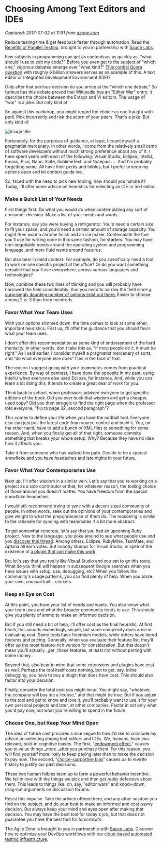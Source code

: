 # Choosing Among Text Editors and IDEs

_Captured: 2017-07-02 at 11:51 from [dzone.com](https://dzone.com/articles/choosing-among-text-editors-and-ides?edition=306206&utm_source=Daily%20Digest&utm_medium=email&utm_campaign=dd%202017-07-01)_

Reduce testing time & get feedback faster through automation. Read the [Benefits of Parallel Testing](https://dzone.com/go?i=124039&u=http%3A%2F%2Finfo.saucelabs.com%2Fpaper-benefits-of-parallel-testing.html%3Futm_campaign%3Dparalleltestingwp%26utm_medium%3Dtextlink%26utm_source%3Ddzone-agile), brought to you in partnership with [Sauce Labs](https://dzone.com/go?i=124039&u=http%3A%2F%2Finfo.saucelabs.com%2Fpaper-benefits-of-parallel-testing.html%3Futm_campaign%3Dparalleltestingwp%26utm_medium%3Dtextlink%26utm_source%3Ddzone-agile).

Few subjects in programming can get as contentious as quickly as, "what should I use to edit my code?" Before you even get to the subject of "which one," vigorous debates emerge over "what kind?" [This cordial Quora question](https://www.quora.com/Why-are-text-editors-more-popular-than-IDEs-with-the-engineers-in-the-software-industry) with roughly 6 billion answers serves as an example of this. A text editor or Integrated Development Environment (IDE)?

Only after that perilous decision do you arrive at the "which one debate." So furious has this debate proved that [Wikipedia has an "Editor War" entry](https://en.wikipedia.org/wiki/Editor_war). It describes the choice between the Emacs and VI editors. The usage of "war" is a joke. But only kind of.

So against this backdrop, you might regard the choice as one fraught with peril. Pick incorrectly and risk the scorn of your peers. That's a joke. But only kind of.

![Image title](http://www.daedtech.com/wp-content/uploads/2017/03/Choking.jpg)

Fortunately, for the purposes of guidance, at least, I count myself a pragmatist mercenary. In other words, I come from the relatively small camp of software developers without much strong preference about any of it. I have spent years with each of the following: Visual Studio, Eclipse, IntelliJ, Emacs, Pico, Nano, Scite, SublimeText, and Notepad++. And I'm probably forgetting some. All have their perks and foibles, but I prefer to keep my options open and let context guide me.

So, faced with the need to pick new tooling, how should you handle it? Today, I'll offer some advice on heuristics for selecting an IDE or text editor.

### Make a Quick List of Your Needs

First things first. Do what you would do when contemplating any sort of consumer decision. Make a list of your needs and wants.

For instance, say you were buying a refrigerator. You'd need a certain size to fit your space, and you'd need a certain amount of storage capacity. You might then _want_ a chrome finish and an ice maker. Contemplate the tool you'll use for writing code in this same fashion, for starters. You may have non-negotiable needs around the operating system and programming language, and more fluid wants around features.

But also bear in mind _context_. For example, do you specifically need a tool to work on one specific project at the office? Or do you want something versatile that you'll use everywhere, across various languages and technologies?

Now, combine these two lines of thinking and you will probably have narrowed the field considerably. And you _need_ to narrow the field since [a surprisingly daunting number of options exist out there.](https://en.wikipedia.org/wiki/Comparison_of_integrated_development_environments) Easier to choose among 2 or 3 than from hundreds.

### Favor What Your Team Uses

With your options slimmed down, the time comes to look at some other, important heuristics. First up, I'll offer the guidance that you should favor what your team uses.

I don't offer this recommendation as some kind of endorsement of the herd mentality. In other words, don't take this as, "if most people do it, it must be right." As I said earlier, I consider myself a pragmatist mercenary of sorts, and "do what everyone else does" flies in the face of that.

The reason I suggest going with your teammates comes from practical experience. By way of contrast, I have done the opposite in my past, using IntelliJ when everyone else used Eclipse, for instance. And, while you can learn a lot doing this, it tends to create a great deal of _work_ for you.

Think back to school, when professors advised everyone to get specific editions of the book. Did you ever buck that wisdom and get a cheaper, used copy? Did you then struggle to find the right page when the professor told everyone, "flip to page 32, second paragraph"?

This comes to define your life when you have the oddball tool. Everyone else can just pull the latest code from source control and build it. You, on the other hand, have to add a bunch of XML files to something for some reason. And, when you finally get all of that right, someone commits something that breaks your whole setup. Why? Because they have no idea how it affects you.

Take it from someone who has walked this path. Decide to be a special snowflake and you have headaches and late nights in your future.

### Favor What Your Contemporaries Use

Next up, I'll offer wisdom in a similar vein. Let's say that you're working on a project as a solo contributor or that, for whatever reason, the tooling choice of those around you doesn't matter. You have freedom from the special snowflake headaches.

I would still recommend trying to sync with a decent sized community of people. In other words, seek out the opinions of your contemporaries and give weight to what the preponderance of them do. The reasoning is similar to the rationale for syncing with teammates if a bit more abstract.

To get somewhat concrete, let's say that you had an upcoming Ruby project. New to the language, you poke around to see what people use and you [discover this thread](http://stackoverflow.com/questions/16991/what-ruby-ide-do-you-prefer). Among others, Eclipse, RubyMine, TextMate, and Aptana all earn votes. But nobody stumps for Visual Studio, in spite of the existence of [a plugin that can make this work](https://marketplace.visualstudio.com/items?itemName=rebornix.Ruby).

But let's say that you really like Visual Studio and you opt to go this route. What do you think will happen in subsequent Google searches when you have issues with setup, use, debugging, etc? When you follow the community's usage patterns, you can find plenty of help. When you blaze your own, unusual trail… crickets.

### Keep an Eye on Cost

At this point, you have your list of needs and wants. You also know what your team uses and what the broader community tends to use. This should give you plenty of ammo to make an informed decision.

But if you still need a bit of help, I'll offer cost as the final heuristic. At first blush, this sounds exceedingly simple, but some complexity does arise in evaluating cost. Some tools have freemium models, while others have tiered features and pricing. Generally, when you evaluate their feature list, they'll offer up the most feature-rich version for consideration. But that doesn't mean you'll actually _get _those features, at least not without parting with some money.

Beyond that, also bear in mind that some extensions and plugins have cost as well. Perhaps the tool itself costs nothing, but to get, say, inline debugging, you have to buy a plugin that does have cost. This should also factor into your decision.

Finally, consider the total cost you might incur. You might say, "whatever, the company will buy me a license," and that might be true. But if you adjust to the tool and get to know and love it, you'll probably want to use it for your own personal projects and later, at other companies. Factor in not only what you'd pay now, but what you're willing to spend in the future.

### Choose One, but Keep Your Mind Open

The idea of future cost provides a nice segue to how I'd like to conclude my advice on selecting among text editors and IDEs. We, humans, have two relevant, built-in cognitive biases. The first, "[endowment effect](https://en.wikipedia.org/wiki/Endowment_effect)," causes you to value things _more _after you purchase them. For this reason, you will find yourself more likely to keep paying later than to make the decision to pay now. The second, "[choice-supportive bias](https://en.wikipedia.org/wiki/Choice-supportive_bias)" causes us to rewrite history to justify our past decisions.

These two human foibles team up to form a powerful behavior incentive. We fall in love with the things we pick and then get _really_ defensive about them. This leads to things like, oh, say, "editor wars" and knock-down, drag-out arguments on discussion forums.

Resist this impulse. Take the advice offered here, and any other wisdom you find on the subject, and do your best to make an informed and cost-savvy decision. But always keep your mind and eyes open after making that decision. You may have the best tool for today's job, but that does not guarantee you have the best tool for tomorrow's.

The Agile Zone is brought to you in partnership with [Sauce Labs](https://dzone.com/go?i=121022&u=http%3A%2F%2Finfo.saucelabs.com%2FHow-to-Get-the-Most-out-of-CICD-Workflow.html%3Futm_campaign%3Ddevops%2Bwp%26utm_medium%3Dtextlink%26utm_source%3Ddzone-agile). Discover how to optimize your DevOps workflows with our [cloud-based automated testing infrastructure](https://dzone.com/go?i=121022&u=http%3A%2F%2Finfo.saucelabs.com%2FHow-to-Get-the-Most-out-of-CICD-Workflow.html%3Futm_campaign%3Ddevops%2Bwp%26utm_medium%3Dtextlink%26utm_source%3Ddzone-agile).
